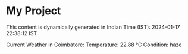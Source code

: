 # My Project

This content is dynamically generated in Indian Time (IST): 2024-01-17 22:38:12 IST


Current Weather in Coimbatore:
Temperature: 22.88 °C
Condition: haze
